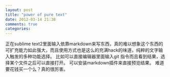 ```yaml
---
layout: post
title: "power of pure text"
date: 2012-03-14 21:38
comments: true
categories: 
---
```

正在sublime text2里面输入依靠markdown来写东西，真的难以想象这个东西的可扩充能力如此强大，而且使用方式也是这么的充满hack的味道，纯粹的文字输入触发的多种功能选择。
比如可以直接编辑器里面输入git 指令而且看到结果，选择某个文件之后可以直接打开。
可以安装markdown插件来直接预览结果。
难道要花钱买一个么？真的很厉害。